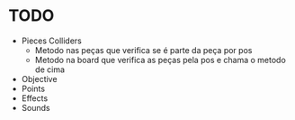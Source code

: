# TODO

- Pieces Colliders
    - Metodo nas peças que verifica se é parte da peça por pos 
    - Metodo na board que verifica as peças pela pos e chama o metodo de cima
- Objective
- Points
- Effects
- Sounds